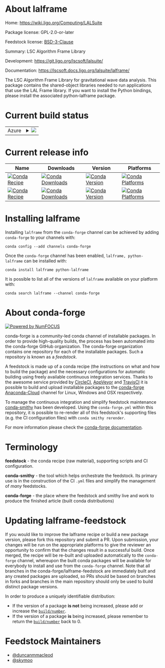 About lalframe
==============

Home: https://wiki.ligo.org/Computing/LALSuite

Package license: GPL-2.0-or-later

Feedstock license: [BSD-3-Clause](https://github.com/conda-forge/lalframe-feedstock/blob/master/LICENSE.txt)

Summary: LSC Algorithm Frame Library

Development: https://git.ligo.org/lscsoft/lalsuite/

Documentation: https://lscsoft.docs.ligo.org/lalsuite/lalframe/

The LSC Algorithm Frame Library for gravitational wave data analysis.
This package contains the shared-object libraries needed to run
applications that use the LAL Frame library.  If you want to install
the Python bindings, please install the associated python-lalframe
package.


Current build status
====================


<table>
    
  <tr>
    <td>Azure</td>
    <td>
      <details>
        <summary>
          <a href="https://dev.azure.com/conda-forge/feedstock-builds/_build/latest?definitionId=3994&branchName=master">
            <img src="https://dev.azure.com/conda-forge/feedstock-builds/_apis/build/status/lalframe-feedstock?branchName=master">
          </a>
        </summary>
        <table>
          <thead><tr><th>Variant</th><th>Status</th></tr></thead>
          <tbody><tr>
              <td>linux_64</td>
              <td>
                <a href="https://dev.azure.com/conda-forge/feedstock-builds/_build/latest?definitionId=3994&branchName=master">
                  <img src="https://dev.azure.com/conda-forge/feedstock-builds/_apis/build/status/lalframe-feedstock?branchName=master&jobName=linux&configuration=linux_64_" alt="variant">
                </a>
              </td>
            </tr><tr>
              <td>osx_64</td>
              <td>
                <a href="https://dev.azure.com/conda-forge/feedstock-builds/_build/latest?definitionId=3994&branchName=master">
                  <img src="https://dev.azure.com/conda-forge/feedstock-builds/_apis/build/status/lalframe-feedstock?branchName=master&jobName=osx&configuration=osx_64_" alt="variant">
                </a>
              </td>
            </tr>
          </tbody>
        </table>
      </details>
    </td>
  </tr>
</table>

Current release info
====================

| Name | Downloads | Version | Platforms |
| --- | --- | --- | --- |
| [![Conda Recipe](https://img.shields.io/badge/recipe-lalframe-green.svg)](https://anaconda.org/conda-forge/lalframe) | [![Conda Downloads](https://img.shields.io/conda/dn/conda-forge/lalframe.svg)](https://anaconda.org/conda-forge/lalframe) | [![Conda Version](https://img.shields.io/conda/vn/conda-forge/lalframe.svg)](https://anaconda.org/conda-forge/lalframe) | [![Conda Platforms](https://img.shields.io/conda/pn/conda-forge/lalframe.svg)](https://anaconda.org/conda-forge/lalframe) |
| [![Conda Recipe](https://img.shields.io/badge/recipe-python--lalframe-green.svg)](https://anaconda.org/conda-forge/python-lalframe) | [![Conda Downloads](https://img.shields.io/conda/dn/conda-forge/python-lalframe.svg)](https://anaconda.org/conda-forge/python-lalframe) | [![Conda Version](https://img.shields.io/conda/vn/conda-forge/python-lalframe.svg)](https://anaconda.org/conda-forge/python-lalframe) | [![Conda Platforms](https://img.shields.io/conda/pn/conda-forge/python-lalframe.svg)](https://anaconda.org/conda-forge/python-lalframe) |

Installing lalframe
===================

Installing `lalframe` from the `conda-forge` channel can be achieved by adding `conda-forge` to your channels with:

```
conda config --add channels conda-forge
```

Once the `conda-forge` channel has been enabled, `lalframe, python-lalframe` can be installed with:

```
conda install lalframe python-lalframe
```

It is possible to list all of the versions of `lalframe` available on your platform with:

```
conda search lalframe --channel conda-forge
```


About conda-forge
=================

[![Powered by NumFOCUS](https://img.shields.io/badge/powered%20by-NumFOCUS-orange.svg?style=flat&colorA=E1523D&colorB=007D8A)](http://numfocus.org)

conda-forge is a community-led conda channel of installable packages.
In order to provide high-quality builds, the process has been automated into the
conda-forge GitHub organization. The conda-forge organization contains one repository
for each of the installable packages. Such a repository is known as a *feedstock*.

A feedstock is made up of a conda recipe (the instructions on what and how to build
the package) and the necessary configurations for automatic building using freely
available continuous integration services. Thanks to the awesome service provided by
[CircleCI](https://circleci.com/), [AppVeyor](https://www.appveyor.com/)
and [TravisCI](https://travis-ci.com/) it is possible to build and upload installable
packages to the [conda-forge](https://anaconda.org/conda-forge)
[Anaconda-Cloud](https://anaconda.org/) channel for Linux, Windows and OSX respectively.

To manage the continuous integration and simplify feedstock maintenance
[conda-smithy](https://github.com/conda-forge/conda-smithy) has been developed.
Using the ``conda-forge.yml`` within this repository, it is possible to re-render all of
this feedstock's supporting files (e.g. the CI configuration files) with ``conda smithy rerender``.

For more information please check the [conda-forge documentation](https://conda-forge.org/docs/).

Terminology
===========

**feedstock** - the conda recipe (raw material), supporting scripts and CI configuration.

**conda-smithy** - the tool which helps orchestrate the feedstock.
                   Its primary use is in the construction of the CI ``.yml`` files
                   and simplify the management of *many* feedstocks.

**conda-forge** - the place where the feedstock and smithy live and work to
                  produce the finished article (built conda distributions)


Updating lalframe-feedstock
===========================

If you would like to improve the lalframe recipe or build a new
package version, please fork this repository and submit a PR. Upon submission,
your changes will be run on the appropriate platforms to give the reviewer an
opportunity to confirm that the changes result in a successful build. Once
merged, the recipe will be re-built and uploaded automatically to the
`conda-forge` channel, whereupon the built conda packages will be available for
everybody to install and use from the `conda-forge` channel.
Note that all branches in the conda-forge/lalframe-feedstock are
immediately built and any created packages are uploaded, so PRs should be based
on branches in forks and branches in the main repository should only be used to
build distinct package versions.

In order to produce a uniquely identifiable distribution:
 * If the version of a package **is not** being increased, please add or increase
   the [``build/number``](https://conda.io/docs/user-guide/tasks/build-packages/define-metadata.html#build-number-and-string).
 * If the version of a package **is** being increased, please remember to return
   the [``build/number``](https://conda.io/docs/user-guide/tasks/build-packages/define-metadata.html#build-number-and-string)
   back to 0.

Feedstock Maintainers
=====================

* [@duncanmmacleod](https://github.com/duncanmmacleod/)
* [@skymoo](https://github.com/skymoo/)

